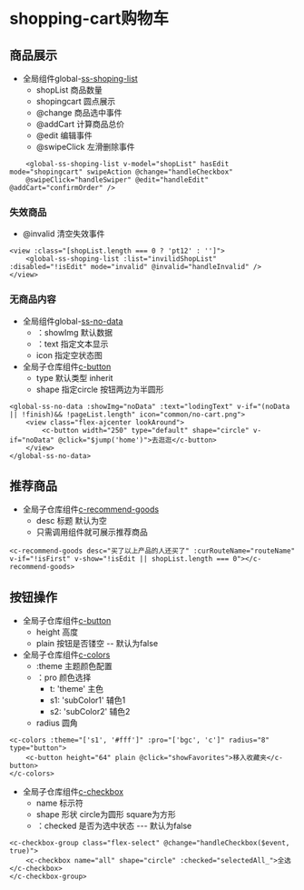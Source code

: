 # shopping-cart购物车
 

## 商品展示
- 全局组件global-[ss-shoping-list]()
    + shopList 商品数量
    + shopingcart 圆点展示
    + @change 商品选中事件
    + @addCart 计算商品总价
    + @edit 编辑事件
    + @swipeClick 左滑删除事件

```vue
    <global-ss-shoping-list v-model="shopList" hasEdit mode="shopingcart" swipeAction @change="handleCheckbox"
    @swipeClick="handleSwiper" @edit="handleEdit" @addCart="confirmOrder" />
```
### 失效商品
  +  @invalid  清空失效事件

```vue
<view :class="[shopList.length === 0 ? 'pt12' : '']">
    <global-ss-shoping-list :list="invilidShopList" :disabled="!isEdit" mode="invalid" @invalid="handleInvalid" />
</view>
```

### 无商品内容
  - 全局组件global-[ss-no-data]()
    + ：showImg 默认数据
    + ：text 指定文本显示
    + icon 指定空状态图
  - 全局子仓库组件[c-button](../31.common-components/01.c-button.html)
    + type 默认类型 inherit
    + shape 指定circle 按钮两边为半圆形
```vue
<global-ss-no-data :showImg="noData" :text="lodingText" v-if="(noData || !finish)&& !pageList.length" icon="common/no-cart.png">
    <view class="flex-ajcenter lookAround">
        <c-button width="250" type="default" shape="circle" v-if="noData" @click="$jump('home')">去逛逛</c-button>
    </view>
</global-ss-no-data>
```



## 推荐商品
- 全局子仓库组件[c-recommend-goods]()
  + desc 标题 默认为空
  + 只需调用组件就可展示推荐商品

```vue
<c-recommend-goods desc="买了以上产品的人还买了" :curRouteName="routeName" v-if="!isFirst" v-show="!isEdit || shopList.length === 0"></c-recommend-goods>
```

## 按钮操作
- 全局子仓库组件[c-button](../31.common-components/01.c-button.html)
  + height 高度
  + plain 按钮是否镂空 -- 默认为false
- 全局子仓库组件[c-colors](../31.common-components/05.c-colors.html)
  + :theme 主题颜色配置
  + ：pro 颜色选择
    + t: 'theme' 主色
    + s1: 'subColor1' 辅色1
    + s2: 'subColor2' 辅色2
  + radius 圆角
```vue
<c-colors :theme="['s1', '#fff']" :pro="['bgc', 'c']" radius="8" type="button">
    <c-button height="64" plain @click="showFavorites">移入收藏夹</c-button>
</c-colors>
```


- 全局子仓库组件[c-checkbox](../31.common-components/03.c-checkbox.html)
  + name 标示符
  + shape 形状 circle为圆形  square为方形
  + ：checked 是否为选中状态 --- 默认为false

```vue
<c-checkbox-group class="flex-select" @change="handleCheckbox($event, true)">
    <c-checkbox name="all" shape="circle" :checked="selectedAll_">全选</c-checkbox>
</c-checkbox-group>
```

 